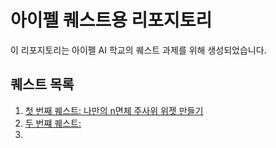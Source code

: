 # 아이펠 퀘스트용 리포지토리

이 리포지토리는 아이펠 AI 학교의 퀘스트 과제를 위해 생성되었습니다. 


## 퀘스트 목록

1. [첫 번째 퀘스트:  나만의 n면체 주사위 위젯 만들기](https://github.com/jyj1206/AIFFEL/tree/main/quest_1)
2. [두 번쨰 퀘스트: ](https://github.com/jyj1206/AIFFEL/tree/main/quest_2)
3. 